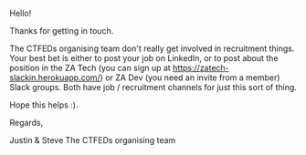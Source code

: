 Hello!

Thanks for getting in touch.

The CTFEDs organising team don't really get involved in recruitment things. Your best bet is either to post your job on LinkedIn, or to post about the position in the ZA Tech (you can sign up at https://zatech-slackin.herokuapp.com/) or ZA Dev (you need an invite from a member) Slack groups. Both have job / recruitment channels for just this sort of thing.

Hope this helps :).

Regards,

Justin & Steve
The CTFEDs organising team
